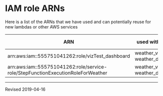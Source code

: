# IAM role ARNs

Here is a list of the ARNs that we have used and can potentially reuse for new lambdas or other AWS services

| ARN | used with | CloudWatch Logs | S3 | SNS | DynamoDB | Step Functions |
|---|---|---|---|---|---|---|
| arn:aws:iam::555751041262:role/vizTest_dashboard | weather_viz weather_db | full access | | | full access | |
| arn:aws:iam::555751041262:role/service-role/StepFunctionExecutionRoleForWeather | weather_viz weather_db | | | | | weather_viz |


----
Revised 2019-04-16
